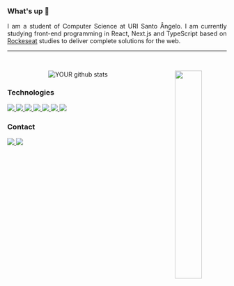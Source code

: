 <div>

  ### What's up 👋
  <p align="justify">I am a student of Computer Science at URI Santo Ângelo. I am currently studying front-end programming in React, Next.js and TypeScript based on  <a href="https://rocketseat.com.br/">Rockeseat</a> studies to deliver complete solutions for the web.</p>
</div><hr>

</div><br>

<div align="center">
  
  ![YOUR github stats](https://github-readme-stats.vercel.app/api?username=nathanheinzmann&show_icons=true&theme=radical)
  <img src="https://media.giphy.com/media/ZVik7pBtu9dNS/giphy.gif" width="35%" align="right" >
  
</div>

<div align="left">
  
  ### Technologies

  <a href="https://pt-br.reactjs.org/">
    <img src="https://img.shields.io/badge/-React-61DAFB?style=for-the-badge&labelColor=61DAFB&logo=react&logoColor=black" />
  </a>
  <a href="https://developer.mozilla.org/pt-BR/docs/Web/HTML">
    <img src="https://img.shields.io/badge/-HTML-E34F26?style=for-the-badge&labelColor=E34F26&logo=html5&logoColor=white" />
  </a>
  <a href="https://www.w3schools.com/css/">
    <img src="https://img.shields.io/badge/-CSS-1572B6?style=for-the-badge&labelColor=1572B6&logo=css3&logoColor=white" />
  </a>
  <a href="https://developer.mozilla.org/pt-BR/docs/Web/JavaScript">
    <img src="https://img.shields.io/badge/-Javascript-F7DF1E?style=for-the-badge&labelColor=F7DF1E&logo=javascript&logoColor=black" />
  </a>
  <a href="https://www.typescriptlang.org/">
    <img src="https://img.shields.io/badge/-TypeScript-3178C6?style=for-the-badge&labelColor=3178C6&logo=typescript&logoColor=white" />
  </a>
  <a href="https://git-scm.com/">
    <img src="https://img.shields.io/badge/-Git-F05032?style=for-the-badge&labelColor=F05032&logo=git&logoColor=white" />
  </a>
  <a href="https://vercel.com/">
    <img src="https://img.shields.io/badge/-Vercel-000000?style=for-the-badge&labelColor=000000&logo=vercel&logoColor=white" />
  </a>
</div>
  
  ### Contact

  <div>
    <a href="https://www.linkedin.com/in/nathanheinzmann" target=”_blank”>
      <img src="https://img.shields.io/badge/linkedin-%230077B5.svg?&style=for-the-badge&logo=linkedin&logoColor=white" />
    </a>
    <a href="mailto:nathanhph@gmail.com">
      <img src="https://img.shields.io/badge/gmail-c14438?.svg?&style=for-the-badge&logo=gmail&logoColor=white" target="_blank">
    </a>
  </div>
